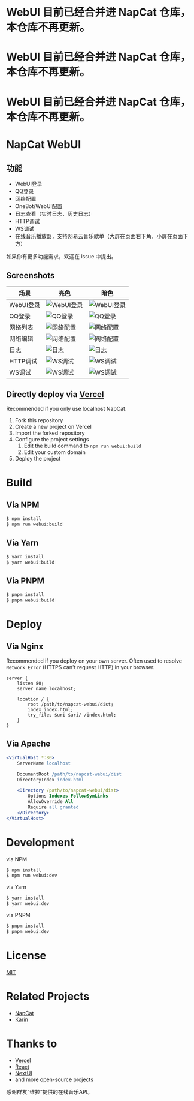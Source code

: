 # WebUI 目前已经合并进 NapCat 仓库，本仓库不再更新。

# WebUI 目前已经合并进 NapCat 仓库，本仓库不再更新。

# WebUI 目前已经合并进 NapCat 仓库，本仓库不再更新。

# NapCat WebUI

## 功能

- WebUI登录
- QQ登录
- 网络配置
- OneBot/WebUI配置
- 日志查看（实时日志、历史日志）
- HTTP调试
- WS调试
- 在线音乐播放器，支持网易云音乐歌单（大屏在页面右下角，小屏在页面下方）

如果你有更多功能需求，欢迎在 issue 中提出。

## Screenshots

| 场景 | 亮色 | 暗色 |
|------|------|------|
| WebUI登录 | ![WebUI登录](./screenshots/weblogin_light.png) | ![WebUI登录](./screenshots/weblogin_dark.png) |
| QQ登录 | ![QQ登录](./screenshots/qqlogin_light.png) | ![QQ登录](./screenshots/qqlogin_dark.png) |
| 网络列表 | ![网络配置](./screenshots/network_list_light.png) | ![网络配置](./screenshots/network_list_dark.png) |
| 网络编辑 | ![网络配置](./screenshots/network_edit_light.png) | ![网络配置](./screenshots/network_edit_dark.png) |
| 日志 | ![日志](./screenshots/log_light.png) | ![日志](./screenshots/log_dark.png) |
| HTTP调试 | ![WS调试](./screenshots/http_debug_light.png) | ![WS调试](./screenshots/http_debug_dark.png) |
| WS调试 | ![WS调试](./screenshots/ws_debug_light.png) | ![WS调试](./screenshots/ws_debug_dark.png) |

## Directly deploy via [Vercel](https://vercel.com/)

Recommended if you only use localhost NapCat.

1. Fork this repository
2. Create a new project on Vercel
3. Import the forked repository
4. Configure the project settings
   1. Edit the build command to `npm run webui:build`
   2. Edit your custom domain
5. Deploy the project


# Build

## Via NPM

```bash
$ npm install
$ npm run webui:build
```

## Via Yarn

```bash
$ yarn install
$ yarn webui:build
```

## Via PNPM

```bash
$ pnpm install
$ pnpm webui:build
```

# Deploy

## Via Nginx 

Recommended if you deploy on your own server. Often used to resolve `Network Error` (HTTPS can't request HTTP) in your browser.

```nginx
server {
    listen 80;
    server_name localhost;

    location / {
        root /path/to/napcat-webui/dist;
        index index.html;
        try_files $uri $uri/ /index.html;
    }
}
```

## Via Apache

```apache
<VirtualHost *:80>
    ServerName localhost

    DocumentRoot /path/to/napcat-webui/dist
    DirectoryIndex index.html

    <Directory /path/to/napcat-webui/dist>
        Options Indexes FollowSymLinks
        AllowOverride All
        Require all granted
    </Directory>
</VirtualHost>
```

# Development

via NPM

```bash
$ npm install
$ npm run webui:dev
```

via Yarn

```bash
$ yarn install
$ yarn webui:dev
```

via PNPM

```bash
$ pnpm install
$ pnpm webui:dev
```

# License

[MIT](LICENSE)

# Related Projects

- [NapCat](https://github.com/NapNeko/NapCatQQ/)
- [Karin](https://github.com/KarinJS/Karin/)

# Thanks to

- [Vercel](https://vercel.com/)
- [React](https://react.dev/)
- [NextUI](https://nextui.org/)
- and more open-source projects

感谢群友“维拉”提供的在线音乐API。